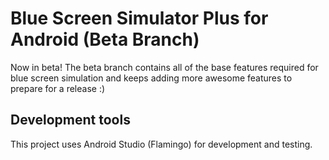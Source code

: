 # Blue Screen Simulator Plus for Android (Beta Branch)
Now in beta! The beta branch contains all of the base features required for blue screen simulation and keeps adding more awesome features to prepare for a release :)

## Development tools
This project uses Android Studio (Flamingo) for development and testing.